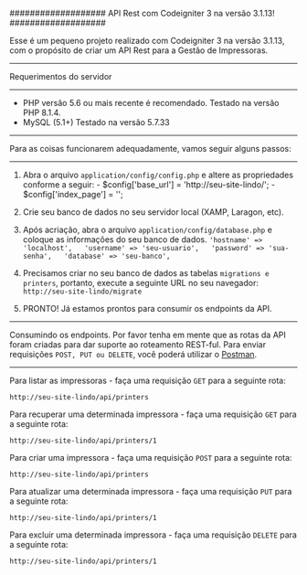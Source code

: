 ###################
API Rest com Codeigniter 3 na versão 3.1.13!
###################

Esse é um pequeno projeto realizado com Codeigniter 3 na versão 3.1.13, com o propósito de criar um API Rest para a Gestão de Impressoras.

*******************
Requerimentos do servidor
*******************

- PHP versão 5.6 ou mais recente é recomendado. Testado na versão PHP 8.1.4.
- MySQL (5.1+) Testado na versão 5.7.33


*********
Para as coisas funcionarem adequadamente, vamos seguir alguns passos:
*********

1. Abra o arquivo ```application/config/config.php``` e altere as propriedades conforme a seguir:
        - $config['base_url'] = 'http://seu-site-lindo/';
        - $config['index_page'] = '';

2. Crie seu banco de dados no seu servidor local (XAMP, Laragon, etc).

3. Após acriação, abra o arquivo ```application/config/database.php``` e coloque as informações do seu banco de dados.
        ```
        'hostname' => 'localhost',  
        'username' => 'seu-usuario',  
        'password' => 'sua-senha',  
        'database' => 'seu-banco',  
        ```

4. Precisamos criar no seu banco de dados as tabelas ```migrations e printers```, portanto, execute a seguinte URL no seu navegador:
        ```
        http://seu-site-lindo/migrate
        ```

5. PRONTO! Já estamos prontos para consumir os endpoints da API.


*********
Consumindo os endpoints. Por favor tenha em mente que as rotas da API foram criadas para dar suporte ao roteamento REST-ful. Para enviar requisições ```POST, PUT ou DELETE```, você poderá utilizar o [Postman](https://www.postman.com/downloads/).
*********


Para listar as impressoras - faça uma requisição ```GET``` para a seguinte rota:

```
http://seu-site-lindo/api/printers
```


Para recuperar uma determinada impressora - faça uma requisição ```GET``` para a seguinte rota:

```
http://seu-site-lindo/api/printers/1
```

Para criar uma impressora - faça uma requisição ```POST``` para a seguinte rota:

```
http://seu-site-lindo/api/printers
```

Para atualizar uma determinada impressora - faça uma requisição ```PUT``` para a seguinte rota:

```
http://seu-site-lindo/api/printers/1
```

Para excluir uma determinada impressora - faça uma requisição ```DELETE``` para a seguinte rota:

```
http://seu-site-lindo/api/printers/1
```

